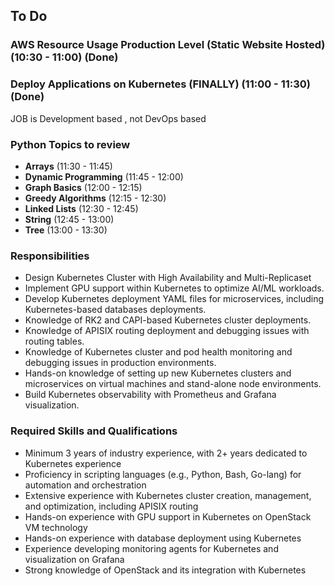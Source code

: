 ## To Do

### AWS Resource Usage Production Level (Static Website Hosted) (10:30 - 11:00) (Done)

### Deploy Applications on Kubernetes (FINALLY) (11:00 - 11:30) (Done)

JOB is Development based , not DevOps based

### Python Topics to review
- **Arrays** (11:30 - 11:45)
- **Dynamic Programming** (11:45 - 12:00)
- **Graph Basics** (12:00 - 12:15)
- **Greedy Algorithms** (12:15 - 12:30)
- **Linked Lists** (12:30 - 12:45)
- **String** (12:45 - 13:00)
- **Tree** (13:00 - 13:30)

### Responsibilities
- Design Kubernetes Cluster with High Availability and Multi-Replicaset
- Implement GPU support within Kubernetes to optimize AI/ML workloads.
- Develop Kubernetes deployment YAML files for microservices, including Kubernetes-based databases deployments.
- Knowledge of RK2 and CAPI-based Kubernetes cluster deployments.
- Knowledge of APISIX routing deployment and debugging issues with routing tables.
- Knowledge of Kubernetes cluster and pod health monitoring and debugging issues in production environments.
- Hands-on knowledge of setting up new Kubernetes clusters and microservices on virtual machines and stand-alone node environments.
- Build Kubernetes observability with Prometheus and Grafana visualization.

### Required Skills and Qualifications

- Minimum 3 years of industry experience, with 2+ years dedicated to Kubernetes experience
- Proficiency in scripting languages (e.g., Python, Bash, Go-lang) for automation and orchestration
- Extensive experience with Kubernetes cluster creation, management, and optimization, including APISIX routing
- Hands-on experience with GPU support in Kubernetes on OpenStack VM technology
- Hands-on experience with database deployment using Kubernetes
- Experience developing monitoring agents for Kubernetes and visualization on Grafana
- Strong knowledge of OpenStack and its integration with Kubernetes